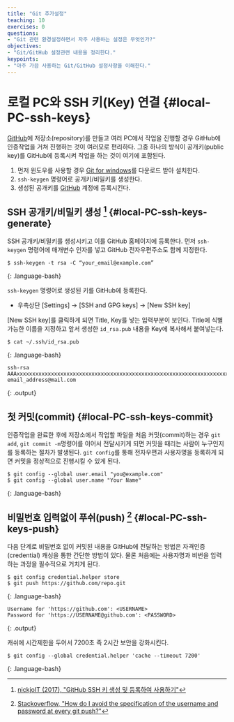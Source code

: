 ```yaml
---
title: "Git 추가설정"
teaching: 10
exercises: 0
questions:
- "Git 관련 환경설정하면서 자주 사용하는 설정은 무엇인가?"
objectives:
- "Git/GitHub 설정관련 내용을 정리한다."
keypoints:
- "아주 가끔 사용하는 Git/GitHub 설정사항을 이해한다."
---
```



# 로컬 PC와 SSH 키(Key) 연결 {#local-PC-ssh-keys}

[GitHub](https://github.com/)에 저장소(repository)를 만들고 여러 PC에서 작업을 진행할 경우 GitHub에 인증작업을 거쳐 진행하는 것이 여러모로 편리하다. 그중 하나의 방식이 공개키(public key)를 GitHub에 등록시켜 작업을 하는 것이 여기에 포함된다.

1. 먼저 윈도우를 사용할 경우 [Git for windows](https://gitforwindows.org/)를 다운로드 받아 설치한다. 
1. `ssh-keygen` 명령어로 공개키/비밀키를 생성한다.
1. 생성된 공개키를 [GitHub](https://github.com/) 계정에 등록시킨다.

## SSH 공개키/비밀키 생성 [^github-ssh] {#local-PC-ssh-keys-generate}

[^github-ssh]: [nickjoIT (2017), "GitHub SSH 키 생성 및 등록하여 사용하기"](https://nickjoit.tistory.com/94)

SSH 공개키/비밀키를 생성시키고 이를 GitHub 홈페이지에 등록한다. 
먼저 `ssh-keygen` 명령어에 매개변수 인자를 넣고 GitHub 전자우편주소도 함께 지정한다.


~~~
$ ssh-keygen -t rsa -C “your_email@example.com”
~~~
{: .language-bash}

`ssh-keygen` 명령어로 생성된 키를 GitHub에 등록한다.

- 우측상단 [Settings] &rarr; [SSH and GPG keys] &rarr; [New SSH key]

[New SSH key]를 클릭하게 되면  Title, Key를 넣는 입력부분이 보인다.
Title에 식별가능한 이름을 지정하고 앞서 생성한 `id_rsa.pub` 내용을 Key에 복사해서 붙여넣는다.

~~~
$ cat ~/.ssh/id_rsa.pub
~~~
{: .language-bash}

~~~
ssh-rsa AAAxxxxxxxxxxxxxxxxxxxxxxxxxxxxxxxxxxxxxxxxxxxxxxxxxxxxxxxxxxxxxxxxxxxxxxxxxxxxxxxxxxxxxxxxxxxxxxxxxxxxxxxxxxxxxxxxxxxxxxxxxxxxxxxxxxxxxxxxxxxxxxxxxxxxxxxxxxxxxxxxxxxxxxxxxxxxxxxxxxxxxxxxxxxxxxxxxxxxxxxxxxxxxxxxxxxxxxxxxxxxxxxxxxxxxxxxxxxxxxxxxxxxxxxxxxxxxxxxxxYxY9 email_address@mail.com
~~~
{: .output}


## 첫 커밋(commit) {#local-PC-ssh-keys-commit}

인증작업을 완료한 후에 저장소에서 작업할 파일을 처음 커밋(commit)하는 경우 `git add`, `git commit -m`명령어를 이어서 전달시키게 되면 커밋을 때리는 사람이 누구인지를 등록하는 절차가 발생된다. `git config`를 통해 전자우편과 사용자명을 등록하게 되면 커밋을 정상적으로 진행시킬 수 있게 된다.

~~~
$ git config --global user.email "you@example.com"
$ git config --global user.name "Your Name"
~~~
{: .language-bash}


## 비밀번호 입력없이 푸쉬(push) [^github-without-password] {#local-PC-ssh-keys-push}

[^github-without-password]: [Stackoverflow, "How do I avoid the specification of the username and password at every git push?"](https://stackoverflow.com/questions/8588768/how-do-i-avoid-the-specification-of-the-username-and-password-at-every-git-push)

다음 단계로 비밀번호 없이 커밋된 내용을 GitHub에 전달하는 방법은 자격인증(credential) 캐싱을 통한 간단한 방법이 있다. 물론 처음에는 사용자명과 비번을 입력하는 과정을 필수적으로 거치게 된다.

~~~
$ git config credential.helper store
$ git push https://github.com/repo.git
~~~
{: .language-bash}

~~~
Username for 'https://github.com': <USERNAME>
Password for 'https://USERNAME@github.com': <PASSWORD>
~~~
{: .output}

캐쉬에 시간제한을 두어서 7200초 즉 2시간 보안을 강화시킨다.

~~~
$ git config --global credential.helper 'cache --timeout 7200'
~~~
{: .language-bash}



